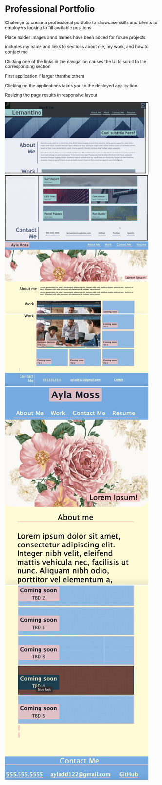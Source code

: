 # Professional Portfolio

<p>
    Chalenge to create a professional portfolio to showcase skills and talents to employers looking to fill available positions.
</p>
<p>
    Place holder images annd names have been added for future projects
</p>
<p>
    includes my name and links to sections about me, my work, and how to contact me
</p>
<p>
    Clicking one of the links in the navigation causes the UI to scroll to the corresponding section   
</p>
<p>
    First application if larger thanthe others
</p>
<p>
    Clicking on the applications takes you to the deployed application
</p>
<p>
    Resizing the page results in responsive layout
</p>

<img src="assets/images/example header.png" width="470"/>
<img src="assets/images/example footer.png" width="470"/>
<img src="assets/images/pp header large.png" width="470"/>
<img src="assets/images/pp footer large.png" width="470"/>
<img src="assets/images/pp header small.png" width="470"/>
<img src="assets/images/pp footer small.png" width="470"/>

